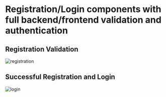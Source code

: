 # Registration/Login components with full backend/frontend validation and authentication


## Registration Validation
![registration](https://user-images.githubusercontent.com/22078200/118402343-840f8c00-b637-11eb-857a-998b0845b0fa.gif)

## Successful Registration and Login
![login](https://user-images.githubusercontent.com/22078200/118402560-6ee72d00-b638-11eb-8253-f843e4e99b44.gif)
